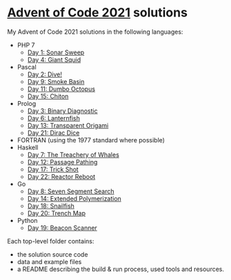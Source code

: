# [Advent of Code 2021](https://adventofcode.com/2021) solutions

My Advent of Code 2021 solutions in the following languages:
- PHP 7
  - [Day 1: Sonar Sweep](./01-php)
  - [Day 4: Giant Squid](./04-php)
- Pascal
  - [Day 2: Dive!](./02-pascal)
  - [Day 9: Smoke Basin](./09-pascal)
  - [Day 11: Dumbo Octopus](./11-pascal)
  - [Day 15: Chiton](./15-pascal)
- Prolog
  - [Day 3: Binary Diagnostic](./03-prolog)
  - [Day 6: Lanternfish](./06-prolog)
  - [Day 13: Transparent Origami](./13-prolog)
  - [Day 21: Dirac Dice](./21-prolog)
- FORTRAN (using the 1977 standard where possible)
- Haskell
  - [Day 7: The Treachery of Whales](./07-haskell)
  - [Day 12: Passage Pathing](./12-haskell)
  - [Day 17: Trick Shot](./17-haskell)
  - [Day 22: Reactor Reboot](./22-haskell)
- Go
  - [Day 8: Seven Segment Search](./08-go)
  - [Day 14: Extended Polymerization](./14-go)
  - [Day 18: Snailfish](./18-go)
  - [Day 20: Trench Map](./20-go)
- Python
  - [Day 19: Beacon Scanner](./19-python)

Each top-level folder contains:
- the solution source code
- data and example files
- a README describing the build & run process, used tools and resources.
